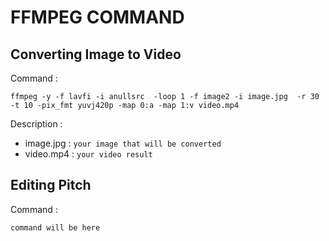 # FFMPEG COMMAND

## Converting Image to Video
Command : 
```code
ffmpeg -y -f lavfi -i anullsrc  -loop 1 -f image2 -i image.jpg  -r 30 -t 10 -pix_fmt yuvj420p -map 0:a -map 1:v video.mp4
```
Description :
- image.jpg : `your image that will be converted`
- video.mp4 : `your video result`


## Editing Pitch
Command :
```code
command will be here
```
